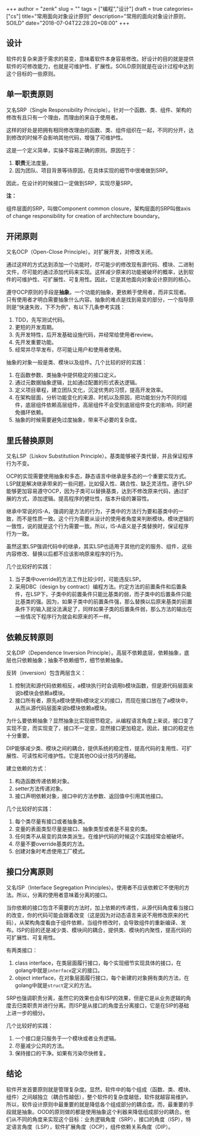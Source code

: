 +++
author = "zenk"
slug = ""
tags = ["编程","设计"]
draft = true
categories=["cs"]
title="常用面向对象设计原则"
description="常用的面向对象设计原则，SOILD"
date="2018-07-04T22:28:20+08:00"
+++

## 设计

软件的复杂来源于需求的易变，意味着软件本身容易修改。好设计的目的就是提供软件的可修改能力，也就是可维护性、扩展性。SOILD原则就是在设计过程中达到这个目标的一些原则。

## 单一职责原则

又名SRP（Single Responsibility Principle）。针对一个函数、类、组件、架构的修改有且只有一个理由，而理由的来自于使用者。

这样的好处是把拥有相同修改理由的函数、类、组件组织在一起，不同的分开，达到修改的时候不会影响其他代码，增强了可维护性。

这是一个定义简单，实操不容易正确的原则。原因在于：
1. **职责**无法度量。
2. 因为团队、项目背景等待原因，在具体实现的细节中很难做到SRP。

因此，在设计的时候接口一定做到SRP，实现尽量SRP。

**注：**

组件层面的SRP，叫做Component common closure，架构层面的SRP叫做axis of change responsibility for creation of architecture boundary。

## 开闭原则

又名OCP（Open-Close Principle）。对扩展开发，对修改关闭。

通过这样的方式达到添加一个功能时，尽可能少的修改现有源代码、模块、二进制文件，尽可能的通过添加代码来实现。这样减少原来的功能被破坏的概率，达到软件的可维护性、可扩展性、可复用性。因此，它是其他面向对象设计原则的核心。

遵守OCP原则的手段是**抽象**。一个功能的抽象，更依赖于使用者，而非实现者。只有使用者才明白需要抽象什么内容。抽象的难点是找到易变的部分，一个指导原则是“快速失败，下不为例”，有以下几条参考实践：
1. TDD，先写测试代码。
2. 更短的开发周期。
3. 先开发特性，后开发基础设施代码，并经常给使用者review。
4. 先开发重要功能。
5. 经常并尽早发布，尽可能让用户和使用者使用。

抽象的对象一般是类、模块以及组件。几个比较的好的实践：
1. 在函数参数、类抽象中提供稳定的接口定义。
2. 通过元数据抽象逻辑，比如通过配置的形式表达逻辑。
3. 定义项目章程，建立团队文化，沉淀优秀的习惯，提高开发效率。
4. 在架构层面，分析功能变化的来源、时机以及原因，把功能划分为不同的组件，底层组件依赖高层组件，高层组件不会受到底层组件变化的影响，同时避免循环依赖。
5. 抽象的时候需要避免过度抽象，带来不必要的复杂度。

## 里氏替换原则

又名LSP（Liskov Substitutiion Principle）。基类能够被子类代替，并且保证程序行为不变。

OCP的实现需要使用抽象和多态，静态语言中继承是多态的一个重要实现方式。LSP就是解决继承带来的一些问题，比如侵入性、耦合性、缺乏灵活性。遵守LSP能够更加容易遵守OCP，因为子类可以替换基类，达到不修改原来代码，通过扩展的方式，添加逻辑。提高程序的健壮性，版本升级的兼容性。

继承中常说的IS-A，强调的是方法的行为，子类中的方法行为要和基类中的一致，而不是性质一致。这个行为需要从设计的使用者角度来判断模块。模块逻辑的一致性，说的就是这个行为需要一致。所以，IS-A语义是子类替换时，保证程序行为一致。

虽然这里LSP强调代码中的继承，其实LSP也适用于其他约定的服务、组件，这些内容修改、替换以后都不应该影响原来程序的行为。

几个比较好的实践：
1. 当子类中override的方法工作比较少时，可能违反LSP。
2. 采用DBC（design by contract）编程方法。约定方法的前置条件和后置条件，在LSP下，子类中的前置条件只能比基类的弱，而子类中的后置条件只能比基类的强。因为，如果子类中的前置条件强，那么替换以后原来基类的前置条件下的输入就没法满足了，同样如果子类的后置条件弱，那么方法的输出在一些情况下程序行为就会和原来的不一样。

## 依赖反转原则

又名DIP（Dependence Inversion Principle）。高层不依赖底层，依赖抽象，底层也只依赖抽象；抽象不依赖细节，细节依赖抽象。

反转（inversion）包含两层含义：
1. 控制流和源代码依赖相反，a模块执行时会调用b模块函数，但是源代码层面来说b模块会依赖a模块。
2. 接口所有者，原先a模块使用b模块定义的接口，而现在接口放在了a模块中，从而从源代码层面来说b模块依赖a模块。

为什么要依赖抽象？显然抽象比实现细节稳定。从编程语言角度上来说，接口变了实现不变，而实现变了，接口不一定变，显然接口更加稳定。因此，接口的稳定也十分重要。

DIP能够减少类、模块之间的耦合，提供系统的稳定性，提高代码的复用性、可扩展性、可读性和可维护性。它是其他OO设计技巧的基础。

建立依赖的方式：
1. 构造函数传递依赖对象。
2. setter方法传递对象。
3. 接口声明依赖对象，接口中的方法参数、返回值中引用其他接口。

几个比较好的实践：
1. 每个类尽量有接口或者抽象类。
2. 变量的表面类型尽量是接口、抽象类型或者是不易变的类。
3. 任何类不从易变的具体类派生。在维护代码的时候这个实践经常会被破坏。
4. 尽量不要override基类的方法。
5. 创建对象时考虑使用工厂模式。

## 接口分离原则

又名ISP（Interface Segregation Principles）。使用者不应该依赖它不使用的方法。所以，分离的使用者意味着分离的接口。

当你依赖的接口包含不需要的方法时，加上依赖的传递性，从源代码角度看当接口的改变，你的代码可能会跟着改变（这是因为对动态语言来说不用修改原来的代码），从架构角度看由于组件依赖，当组件修改时，会导致组件的重新编译、发布。ISP的目的还是减少类、模块间的耦合，提供类、模块的内聚性，提高代码的可扩展性、可复用性。

有两类接口：
1. class interface，在类层面履行接口，每个实现细节实现具体的接口，在golang中就是`interface`定义的接口。
2. object interface，在对象层面履行接口，每个新建的对象拥有类的方法，在golang中就是`struct`定义的方法。

SRP也强调职责分离，虽然它的效果也会有ISP的效果，但是它是从业务逻辑的角度去归类职责并进行分离。而ISP是从接口的角度去分离接口，它是在SIP的基础上进一步的细分。

几个比较好的实践：
1. 一个接口是只服务于一个模块或者业务逻辑。
2. 尽量减少公共的方法。
3. 保持接口的干净。如果有污染尽快修复。

## 结论

软件开发首要原则就是管理复杂度。显然，软件中的每个组成（函数、类、模块、组件）之间越独立（耦合性越低），整个软件的复杂度越低，软件就越容易维护。所以，软件设计原则中最重要的就是降低各个组成部分的耦合度。而，最重要的手段就是抽象。OOD的原则做的都是使用抽象这个利器来降低组成部分的耦合。他们从不同的角度来实现这个目标：业务逻辑角度（SRP），接口的角度（ISP），特定语言角度（LSP），软件扩展角度（OCP），组件依赖关系角度（DIP）。